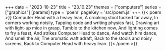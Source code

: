 +++
date = "2023-10-23"
title = "23.10.23"
themes = ["computers"]
series = ["graphics"]
[params]
  type = 'poem'
  pageKey = 'src/poem.js'
+++
{{< poem >}}
Computer Head with a heavy lean,
A croaking stool tucked far away,
In corners working noisily,
Tapping code and writing physics fast,
Drawing art with light-up mice in grasp,
Tumble to the kitchen now,
And lighting comes to fry a feast,
And strikes Computer Head to dance,
And watch him dance,
And smell the air,
The aromatic waft adraft,
Back to the stools and noisy screens,
Back to Computer Head with heavy lean.
{{< /poem >}}